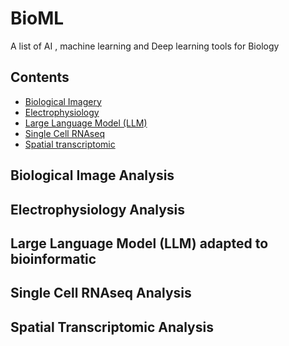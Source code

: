 # BioML
A list of AI , machine learning and Deep learning tools for Biology


## Contents

- [Biological Imagery](#Biological-Image-Analysis)
- [Electrophysiology](#Electrophysiology-Analysis)
- [Large Language Model (LLM)](#Large-Language-Model-(LLM)-adapted-to-bioinformatic)
- [Single Cell RNAseq](#Single-Cell-RNAseq-Analysis)
- [Spatial transcriptomic](#Spatial-Transcriptomic-Analysis) 

## Biological Image Analysis

## Electrophysiology Analysis

## Large Language Model (LLM) adapted to bioinformatic

## Single Cell RNAseq Analysis

## Spatial Transcriptomic Analysis
